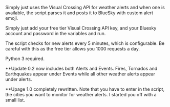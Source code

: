 Simply just uses the Visual Crossing API for weather alerts and when one is available, the script parses it and posts it to BlueSky with custom alert emoji. 

Simply just add your free tier Visual Crossing API key, and your Bluesky account and password in the variables and run. 

The script checks for new alerts every 5 minutes, which is configurable. Be careful with this as the free tier allows you 1000 requests a day.

Python 3 required. 

**Update 0.2 now includes both Alerts and Events. Fires, Tornados and Earthquakes appear under Events while all other weather alerts appear 
under alerts.

**Upage 1.0 completely rewritten. Note that you have to enter in the script, the cities you want to monitor for weather alerts.
I started you off with a small list.
